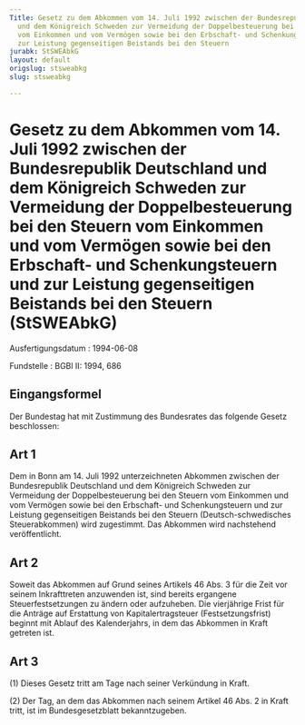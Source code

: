 ```yaml
---
Title: Gesetz zu dem Abkommen vom 14. Juli 1992 zwischen der Bundesrepublik Deutschland
  und dem Königreich Schweden zur Vermeidung der Doppelbesteuerung bei den Steuern
  vom Einkommen und vom Vermögen sowie bei den Erbschaft- und Schenkungsteuern und
  zur Leistung gegenseitigen Beistands bei den Steuern
jurabk: StSWEAbkG
layout: default
origslug: stsweabkg
slug: stsweabkg

---
```


# Gesetz zu dem Abkommen vom 14. Juli 1992 zwischen der Bundesrepublik Deutschland und dem Königreich Schweden zur Vermeidung der Doppelbesteuerung bei den Steuern vom Einkommen und vom Vermögen sowie bei den Erbschaft- und Schenkungsteuern und zur Leistung gegenseitigen Beistands bei den Steuern (StSWEAbkG)

Ausfertigungsdatum
:   1994-06-08

Fundstelle
:   BGBl II: 1994, 686



## Eingangsformel

Der Bundestag hat mit Zustimmung des Bundesrates das folgende Gesetz beschlossen:


## Art 1

Dem in Bonn am 14. Juli 1992 unterzeichneten Abkommen zwischen der Bundesrepublik Deutschland und dem Königreich Schweden zur Vermeidung der Doppelbesteuerung bei den Steuern vom Einkommen und vom Vermögen sowie bei den Erbschaft- und Schenkungsteuern und zur Leistung gegenseitigen Beistands bei den Steuern (Deutsch-schwedisches Steuerabkommen) wird zugestimmt. Das Abkommen wird nachstehend veröffentlicht.


## Art 2

Soweit das Abkommen auf Grund seines Artikels 46 Abs. 3 für die Zeit vor seinem Inkrafttreten anzuwenden ist, sind bereits ergangene Steuerfestsetzungen zu ändern oder aufzuheben. Die vierjährige Frist für die Anträge auf Erstattung von Kapitalertragsteuer (Festsetzungsfrist) beginnt mit Ablauf des Kalenderjahrs, in dem das Abkommen in Kraft getreten ist.


## Art 3

(1) Dieses Gesetz tritt am Tage nach seiner Verkündung in Kraft.

(2) Der Tag, an dem das Abkommen nach seinem Artikel 46 Abs. 2 in Kraft tritt, ist im Bundesgesetzblatt bekanntzugeben.

